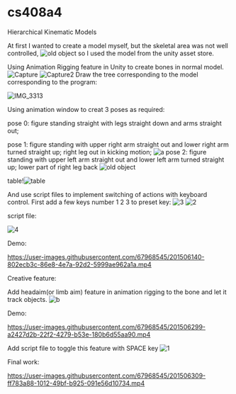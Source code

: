 # cs408a4

Hierarchical Kinematic Models

At first I wanted to create a model myself, but the skeletal area was not well controlled, 
![old object](https://user-images.githubusercontent.com/67968545/201505771-c923275d-1b58-408e-b681-c555fbdddc92.PNG)
so I used the model from the unity asset store.

Using Animation Rigging feature in Unity to create bones in normal model.
![Capture](https://user-images.githubusercontent.com/67968545/201505835-f1392294-b1a3-4dae-a0ac-820183cf9bc4.PNG)
![Capture2](https://user-images.githubusercontent.com/67968545/201505837-8c599c75-bbdf-4372-ba87-3bd41d518a1f.PNG)
Draw the tree corresponding to the model corresponding to the program:

![IMG_3313](https://user-images.githubusercontent.com/67968545/201506475-d7699a1c-26c1-4053-b571-0499dd920982.jpg)


Using animation window to creat 3 poses as required:

pose 0: figure standing straight with legs straight down and arms straight out;

pose 1: figure standing with upper right arm straight out and lower right arm turned straight up; right leg out in kicking motion;
![a](https://user-images.githubusercontent.com/67968545/201506066-9d7bada1-5d0f-48b4-8bd5-2cd052421fbf.PNG)
pose 2: figure standing with upper left arm straight out and lower left arm turned straight up; lower part of right leg back
![old object](https://user-images.githubusercontent.com/67968545/201506689-927a1ee4-57ed-4b6a-a9cd-843c750ed2e6.PNG)

table!![table](https://user-images.githubusercontent.com/67968545/201509438-d5e0eb6c-f230-4b97-ae6c-b48b87340ff1.PNG)



And use script files to implement switching of actions with keyboard control.
First add a few keys number 1 2 3 to preset key:
![3](https://user-images.githubusercontent.com/67968545/201506127-cb76cef3-03a4-496d-8f10-ce648d382e61.PNG)
![2](https://user-images.githubusercontent.com/67968545/201506221-54617854-bfe5-4f54-9a83-53e510bcd0dc.PNG)

script file:

![4](https://user-images.githubusercontent.com/67968545/201506094-d88b975a-3ee1-4d44-898b-c727b07cc14e.PNG)

Demo:

https://user-images.githubusercontent.com/67968545/201506140-802ecb3c-86e8-4e7a-92d2-5999ae962a1a.mp4

Creative feature:

Add headaim(or limb aim) feature in animation rigging to the bone and let it track objects.
![b](https://user-images.githubusercontent.com/67968545/201506288-df3085ed-8376-4bb2-a546-4e61a366526f.PNG)


Demo:

https://user-images.githubusercontent.com/67968545/201506299-a2427d2b-22f2-4279-b53e-180b6d55aa90.mp4

Add script file to toggle this feature with SPACE key
![1](https://user-images.githubusercontent.com/67968545/201506355-b84d5162-b4aa-48b1-8838-4e6f55af8e3c.PNG)

Final work:

https://user-images.githubusercontent.com/67968545/201506309-ff783a88-1012-49bf-b925-091e56d10734.mp4

